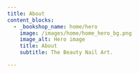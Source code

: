 ```yaml
---
title: About
content_blocks:
  - _bookshop_name: home/hero
    image: /images/home/home_hero_bg.png
    image_alt: Hero image
    title: About
    subtitle: The Beauty Nail Art.

---
```

